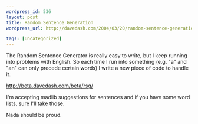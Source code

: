 ```yaml
--- 
wordpress_id: 536
layout: post
title: Random Sentence Generation
wordpress_url: http://davedash.com/2004/03/20/random-sentence-generation/

tags: [Uncategorized]
---
```


The Random Sentence Generator is really easy to write, but I keep running into problems with English.  So each time I run into something (e.g. "a" and "an" can only precede certain words) I write a new piece of code to handle it.

http://beta.davedash.com/beta/rsg/

I'm accepting madlib suggestions for sentences and if you have some word lists, sure I'll take those.

Nada should be proud.
